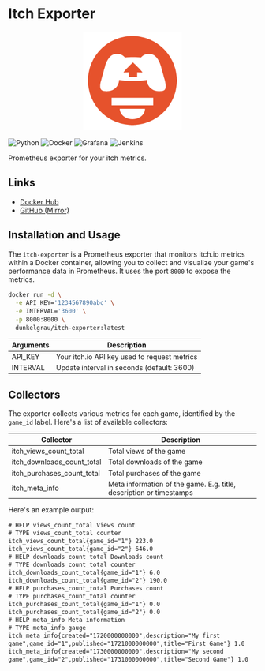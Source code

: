 # Itch Exporter

<center><img src="images/itch_exporter.png" alt="Itch Exporter Logo" height="200"/></center>

![Python](https://img.shields.io/badge/python-3670A0?style=for-the-badge&logo=python&logoColor=ffdd54)
![Docker](https://img.shields.io/badge/docker-%230db7ed.svg?style=for-the-badge&logo=docker&logoColor=white)
![Grafana](https://img.shields.io/badge/grafana-%23F46800.svg?style=for-the-badge&logo=grafana&logoColor=white)
![Jenkins](https://img.shields.io/badge/jenkins-%232C5263.svg?style=for-the-badge&logo=jenkins&logoColor=white)

Prometheus exporter for your itch metrics.

## Links

- [Docker Hub](https://hub.docker.com/r/dunkelgrau/itch-exporter)
- [GitHub (Mirror)](https://github.com/graugraugrau/itch-exporter)

## Installation and Usage

The `itch-exporter` is a Prometheus exporter that monitors itch.io metrics
within a Docker container, allowing you to collect and visualize your
game's performance data in Prometheus. It uses the port `8000` to expose the metrics.

```bash
docker run -d \
  -e API_KEY='1234567890abc' \
  -e INTERVAL='3600' \
  -p 8000:8000 \
  dunkelgrau/itch-exporter:latest
```

| Arguments | Description                                  |
|-----------|----------------------------------------------|
| API_KEY   | Your itch.io API key used to request metrics |
| INTERVAL  | Update interval in seconds (default: 3600)   |

## Collectors

The exporter collects various metrics for each game, identified by the
`game_id` label. Here's a list of available collectors:

| Collector                  | Description                                                         |
|----------------------------|---------------------------------------------------------------------|
| itch_views_count_total     | Total views of the game                                             |
| itch_downloads_count_total | Total downloads of the game                                         |
| itch_purchases_count_total | Total purchases of the game                                         |
| itch_meta_info             | Meta information of the game. E.g. title, description or timestamps |

Here's an example output:

```
# HELP views_count_total Views count
# TYPE views_count_total counter
itch_views_count_total{game_id="1"} 223.0
itch_views_count_total{game_id="2"} 646.0
# HELP downloads_count_total Downloads count
# TYPE downloads_count_total counter
itch_downloads_count_total{game_id="1"} 6.0
itch_downloads_count_total{game_id="2"} 190.0
# HELP purchases_count_total Purchases count
# TYPE purchases_count_total counter
itch_purchases_count_total{game_id="1"} 0.0
itch_purchases_count_total{game_id="2"} 0.0
# HELP meta_info Meta information
# TYPE meta_info gauge
itch_meta_info{created="1720000000000",description="My first game",game_id="1",published="1721000000000",title="First Game"} 1.0
itch_meta_info{created="1730000000000",description="My second game",game_id="2",published="1731000000000",title="Second Game"} 1.0
```